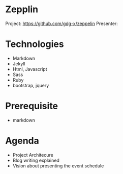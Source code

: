 Zepplin
=======
Project: https://github.com/gdg-x/zeppelin
Presenter:

Technologies
============
- Markdown
- Jekyll
- Html, Javascript
- Sass
- Ruby
- bootstrap, jquery

Prerequisite
============
- markdown

Agenda
======
- Project Architecure
- Blog writing explained
- Vision about presenting the event schedule
